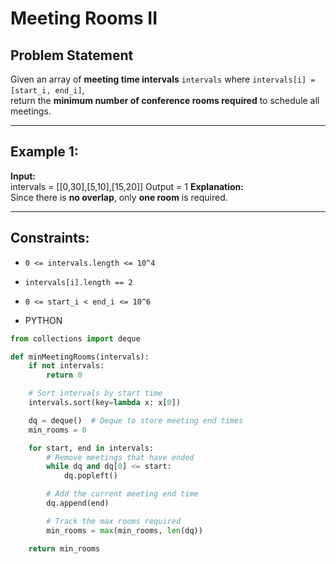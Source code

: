 # Meeting Rooms II

## Problem Statement

Given an array of **meeting time intervals** `intervals` where `intervals[i] = [start_i, end_i]`,  
return the **minimum number of conference rooms required** to schedule all meetings.

---

## Example 1:

**Input:**  
intervals = [[0,30],[5,10],[15,20]]
Output = 1
**Explanation:**  
Since there is **no overlap**, only **one room** is required.

---

## Constraints:

- `0 <= intervals.length <= 10^4`
- `intervals[i].length == 2`
- `0 <= start_i < end_i <= 10^6`

- PYTHON

```python
from collections import deque

def minMeetingRooms(intervals):
    if not intervals:
        return 0

    # Sort intervals by start time
    intervals.sort(key=lambda x: x[0])

    dq = deque()  # Deque to store meeting end times
    min_rooms = 0

    for start, end in intervals:
        # Remove meetings that have ended
        while dq and dq[0] <= start:
            dq.popleft()

        # Add the current meeting end time
        dq.append(end)

        # Track the max rooms required
        min_rooms = max(min_rooms, len(dq))

    return min_rooms

```
